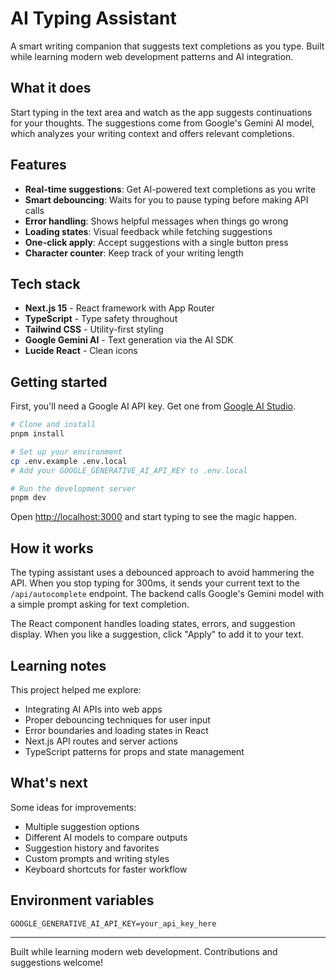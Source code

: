# AI Typing Assistant

A smart writing companion that suggests text completions as you type. Built while learning modern web development patterns and AI integration.

## What it does

Start typing in the text area and watch as the app suggests continuations for your thoughts. The suggestions come from Google's Gemini AI model, which analyzes your writing context and offers relevant completions.

## Features

- **Real-time suggestions**: Get AI-powered text completions as you write
- **Smart debouncing**: Waits for you to pause typing before making API calls
- **Error handling**: Shows helpful messages when things go wrong  
- **Loading states**: Visual feedback while fetching suggestions
- **One-click apply**: Accept suggestions with a single button press
- **Character counter**: Keep track of your writing length

## Tech stack

- **Next.js 15** - React framework with App Router
- **TypeScript** - Type safety throughout
- **Tailwind CSS** - Utility-first styling
- **Google Gemini AI** - Text generation via the AI SDK
- **Lucide React** - Clean icons

## Getting started

First, you'll need a Google AI API key. Get one from [Google AI Studio](https://aistudio.google.com/).

```bash
# Clone and install
pnpm install

# Set up your environment
cp .env.example .env.local
# Add your GOOGLE_GENERATIVE_AI_API_KEY to .env.local

# Run the development server
pnpm dev
```

Open [http://localhost:3000](http://localhost:3000) and start typing to see the magic happen.

## How it works

The typing assistant uses a debounced approach to avoid hammering the API. When you stop typing for 300ms, it sends your current text to the `/api/autocomplete` endpoint. The backend calls Google's Gemini model with a simple prompt asking for text completion.

The React component handles loading states, errors, and suggestion display. When you like a suggestion, click "Apply" to add it to your text.

## Learning notes

This project helped me explore:
- Integrating AI APIs into web apps
- Proper debouncing techniques for user input
- Error boundaries and loading states in React
- Next.js API routes and server actions
- TypeScript patterns for props and state management

## What's next

Some ideas for improvements:
- Multiple suggestion options
- Different AI models to compare outputs
- Suggestion history and favorites
- Custom prompts and writing styles
- Keyboard shortcuts for faster workflow

## Environment variables

```
GOOGLE_GENERATIVE_AI_API_KEY=your_api_key_here
```

---

Built while learning modern web development. Contributions and suggestions welcome!

